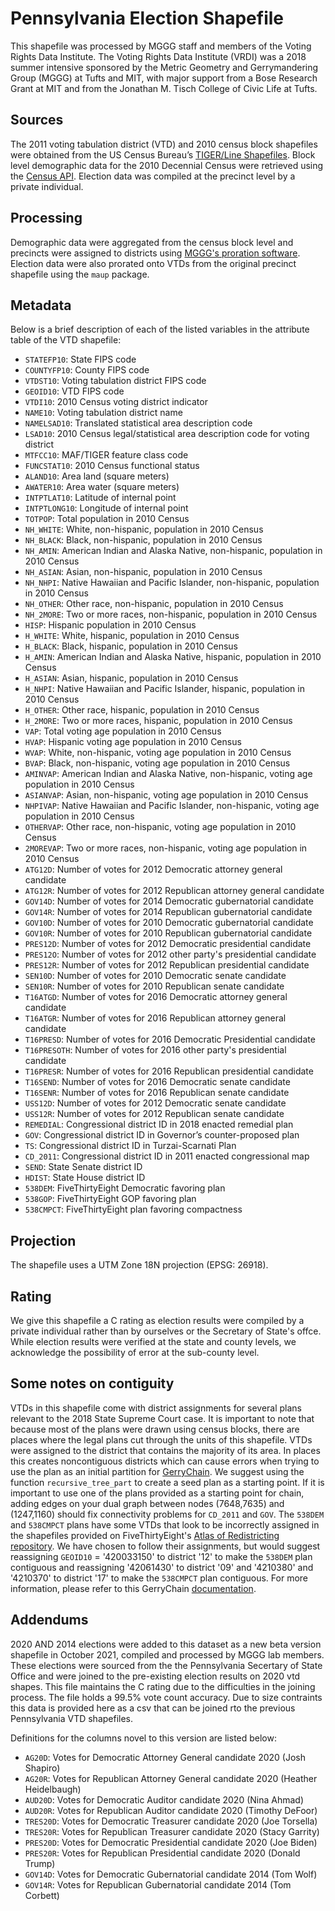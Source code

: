# Pennsylvania Election Shapefile
This shapefile was processed by MGGG staff and members of the Voting Rights Data Institute. 
The Voting Rights Data Institute (VRDI) was a 2018 summer intensive sponsored by the Metric 
Geometry and Gerrymandering Group (MGGG) at Tufts and MIT, with major support from a Bose 
Research Grant at MIT and from the Jonathan M. Tisch College of Civic Life at Tufts.

## Sources
The 2011 voting tabulation district (VTD) and 2010 census block shapefiles were obtained from the US Census Bureau’s [TIGER/Line Shapefiles](https://www.census.gov/geographies/mapping-files/time-series/geo/tiger-line-file.html). Block level demographic data for the 2010 Decennial Census were retrieved using the [Census API](https://api.census.gov/data/2010/dec/sf1). Election data was compiled at the precinct level by a private individual. 

## Processing
Demographic data were aggregated from the census block level and precincts were assigned to districts using [MGGG's proration software](https://github.com/mggg/maup). Election data were also prorated onto VTDs from the original precinct shapefile using the `maup` package.

## Metadata
Below is a brief description of each of the listed variables in the attribute table of the VTD shapefile:
- `STATEFP10`: State FIPS code
- `COUNTYFP10`: County FIPS code
- `VTDST10`: Voting tabulation district FIPS code
- `GEOID10`: VTD FIPS code
- `VTDI10`: 2010 Census voting district indicator
- `NAME10`: Voting tabulation district name
- `NAMELSAD10`: Translated statistical area description code
- `LSAD10`: 2010 Census legal/statistical area description code for voting district 
- `MTFCC10`: MAF/TIGER feature class code
- `FUNCSTAT10`: 2010 Census functional status
- `ALAND10`: Area land (square meters)
- `AWATER10`: Area water (square meters)
- `INTPTLAT10`: Latitude of internal point
- `INTPTLONG10`: Longitude of internal point
- `TOTPOP`: Total population in 2010 Census
- `NH_WHITE`: White, non-hispanic, population in 2010 Census
- `NH_BLACK`: Black, non-hispanic, population in 2010 Census
- `NH_AMIN`: American Indian and Alaska Native, non-hispanic, population in 2010 Census
- `NH_ASIAN`: Asian, non-hispanic, population in 2010 Census
- `NH_NHPI`: Native Hawaiian and Pacific Islander, non-hispanic, population in 2010 Census
- `NH_OTHER`: Other race, non-hispanic, population in 2010 Census
- `NH_2MORE`: Two or more races, non-hispanic, population in 2010 Census
- `HISP`: Hispanic population in 2010 Census
- `H_WHITE`: White, hispanic, population in 2010 Census
- `H_BLACK`: Black, hispanic, population in 2010 Census
- `H_AMIN`: American Indian and Alaska Native, hispanic, population in 2010 Census
- `H_ASIAN`: Asian, hispanic, population in 2010 Census
- `H_NHPI`: Native Hawaiian and Pacific Islander, hispanic, population in 2010 Census
- `H_OTHER`: Other race, hispanic, population in 2010 Census
- `H_2MORE`: Two or more races, hispanic, population in 2010 Census
- `VAP`: Total voting age population in 2010 Census
- `HVAP`: Hispanic voting age population in 2010 Census
- `WVAP`: White, non-hispanic, voting age population in 2010 Census
- `BVAP`: Black, non-hispanic, voting age population in 2010 Census
- `AMINVAP`: American Indian and Alaska Native, non-hispanic, voting age population in 2010 Census
- `ASIANVAP`: Asian, non-hispanic, voting age population in 2010 Census
- `NHPIVAP`: Native Hawaiian and Pacific Islander, non-hispanic, voting age population in 2010 Census
- `OTHERVAP`: Other race, non-hispanic, voting age population in 2010 Census
- `2MOREVAP`: Two or more races, non-hispanic, voting age population in 2010 Census
- `ATG12D`: Number of votes for 2012 Democratic attorney general candidate
- `ATG12R`: Number of votes for 2012 Republican attorney general candidate
- `GOV14D`: Number of votes for 2014 Democratic gubernatorial candidate
- `GOV14R`: Number of votes for 2014 Republican gubernatorial candidate
- `GOV10D`: Number of votes for 2010 Democratic gubernatorial candidate
- `GOV10R`: Number of votes for 2010 Republican gubernatorial candidate
- `PRES12D`: Number of votes for 2012 Democratic presidential candidate
- `PRES12O`: Number of votes for 2012 other party's presidential candidate
- `PRES12R`: Number of votes for 2012 Republican presidential candidate
- `SEN10D`: Number of votes for 2010 Democratic senate candidate
- `SEN10R`: Number of votes for 2010 Republican senate candidate
- `T16ATGD`: Number of votes for 2016 Democratic attorney general candidate
- `T16ATGR`: Number of votes for 2016 Republican attorney general candidate
- `T16PRESD`: Number of votes for 2016 Democratic Presidential candidate
- `T16PRESOTH`: Number of votes for 2016 other party's presidential candidate
- `T16PRESR`: Number of votes for 2016 Republican presidential candidate
- `T16SEND`: Number of votes for 2016 Democratic senate candidate
- `T16SENR`: Number of votes for 2016 Republican senate candidate
- `USS12D`: Number of votes for 2012 Democratic senate candidate
- `USS12R`: Number of votes for 2012 Republican senate candidate
- `REMEDIAL`: Congressional district ID in 2018 enacted remedial plan
- `GOV`: Congressional district ID in Governor’s counter-proposed plan
- `TS`: Congressional district ID in Turzai-Scarnati Plan
- `CD_2011`: Congressional district ID in 2011 enacted congressional map
- `SEND`: State Senate district ID
- `HDIST`: State House district ID
- `538DEM`: FiveThirtyEight Democratic favoring plan
- `538GOP`: FiveThirtyEight GOP favoring plan
- `538CMPCT`: FiveThirtyEight plan favoring compactness

## Projection
The shapefile uses a UTM Zone 18N projection (EPSG: 26918).

## Rating
We give this shapefile a C rating as election results were compiled by a private individual rather than by ourselves or the Secretary of State's offce. While election results were verified at the state and county levels, we acknowledge the possibility of error at the sub-county level.

## Some notes on contiguity
VTDs in this shapefile come with district assignments for several plans relevant to the 2018 State Supreme Court case. It is important to note that because most of the plans were drawn using census blocks, there are places where the legal plans cut through the units of this shapefile. VTDs were assigned to the district that contains the majority of its area. In places this creates noncontiguous districts which can cause errors when trying to use the plan as an initial partition for [GerryChain](https://github.com/mggg/GerryChain). We suggest using the function `recursive_tree_part` to create a seed plan as a starting point. If it is important to use one of the plans provided as a starting point for chain, adding edges on your dual graph between nodes (7648,7635) and (1247,1160) should fix connectivity problems for `CD_2011` and `GOV`. The `538DEM` and `538CMPCT` plans have some VTDs that look to be incorrectly assigned in the shapefiles provided on FiveThirtyEight's [Atlas of Redistricting repository](https://github.com/fivethirtyeight/redistricting-atlas-data). We have chosen to follow their assignments, but would suggest reassigning `GEOID10` = '420033150' to district '12' to make the `538DEM` plan contiguous and reassigning '42061430' to district '09' and '4210380' and '4210370' to district '17' to make the `538CMPCT` plan contiguous. For more information, please refer to this GerryChain [documentation](https://gerrychain.readthedocs.io/en/latest/user/islands.html#discontiguous-plans).

## Addendums
2020 AND 2014 elections were added to this dataset as a new beta version shapefile in October 2021, compiled and processed by MGGG lab members. These elections were sourced from the the Pennsylvania Secertary of State Office and were joined to the pre-existing election results on 2020 vtd shapes. This file maintains the C rating due to the difficulties in the joining process. The file holds a 99.5% vote count accuracy. Due to size contraints this data is provided here as a csv that can be joined rto the previous Pennsylvania VTD shapefiles.

Definitions for the columns novel to this version are listed below: 
- `AG20D`: Votes for Democratic Attorney General candidate 2020 (Josh Shapiro)
- `AG20R`: Votes for Republican Attorney General candidate 2020 (Heather Heidelbaugh)
- `AUD20D`: Votes for Democratic Auditor candidate 2020 (Nina Ahmad)
- `AUD20R`: Votes for Republican Auditor candidate 2020 (Timothy DeFoor)
- `TRES20D`: Votes for Democratic Treasurer candidate 2020 (Joe Torsella)
- `TRES20R`: Votes for Republican Treasurer candidate 2020 (Stacy Garrity)
- `PRES20D`: Votes for Democratic Presidential candidate 2020 (Joe Biden)
- `PRES20R`: Votes for Republican Presidential candidate 2020 (Donald Trump)
- `GOV14D`: Votes for Democratic Gubernatorial candidate 2014 (Tom Wolf)
- `GOV14R`: Votes for Republican Gubernatorial candidate 2014 (Tom Corbett)
